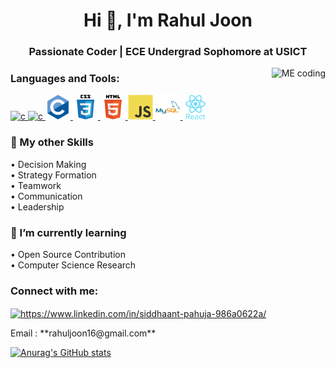 <h1 align="center">Hi 👋, I'm Rahul Joon</h1>
<h3 align="center">Passionate Coder | ECE Undergrad Sophomore at USICT</h3>

<img align="right" src="https://media.tenor.com/flflC6GFzO8AAAAM/sultan-alrefaei-programmer.gif" alt=" ME coding">

<h3 align="left">Languages and Tools:</h3>
<p align="left"> <a href="https://www.cprogramming.com/" target="_blank" rel="noreferrer"> <img src="https://upload.wikimedia.org/wikipedia/commons/thumb/c/c3/Python-logo-notext.svg/1200px-Python-logo-notext.svg.png" alt="c" width="40" height="40"/> 
  </a><a href="https://www.cprogramming.com/" target="_blank" rel="noreferrer"> <img src="https://play-lh.googleusercontent.com/5e7z5YCt7fplN4qndpYzpJjYmuzM2WSrfs35KxnEw-Ku1sClHRWHoIDSw3a3YS5WpGcI" alt="c" width="40" height="40"/> </a><a href="https://www.cprogramming.com/" target="_blank" rel="noreferrer"> <img src="https://raw.githubusercontent.com/devicons/devicon/master/icons/c/c-original.svg" alt="c" width="40" height="40"/> </a> <a href="https://www.w3schools.com/css/" target="_blank" rel="noreferrer"> <img src="https://raw.githubusercontent.com/devicons/devicon/master/icons/css3/css3-original-wordmark.svg" alt="css3" width="40" height="40"/> </a> <a href="https://www.w3.org/html/" target="_blank" rel="noreferrer"> <img src="https://raw.githubusercontent.com/devicons/devicon/master/icons/html5/html5-original-wordmark.svg" alt="html5" width="40" height="40"/> </a> <a href="https://developer.mozilla.org/en-US/docs/Web/JavaScript" target="_blank" rel="noreferrer"> <img src="https://raw.githubusercontent.com/devicons/devicon/master/icons/javascript/javascript-original.svg" alt="javascript" width="40" height="40"/> </a> <a href="https://www.mysql.com/" target="_blank" rel="noreferrer"> <img src="https://raw.githubusercontent.com/devicons/devicon/master/icons/mysql/mysql-original-wordmark.svg" alt="mysql" width="40" height="40"/> </a> <a href="https://reactjs.org/" target="_blank" rel="noreferrer"> <img src="https://raw.githubusercontent.com/devicons/devicon/master/icons/react/react-original-wordmark.svg" alt="react" width="40" height="40"/> </a> </p>

<h3 align="left">📄 My other Skills </h3>
• Decision Making<br/>
• Strategy Formation<br/>
• Teamwork <br/>
• Communication<br/>
• Leadership <br/>

<h3 align="left">🌱 I’m currently learning </h3>
• Open Source Contribution<br/>
• Computer Science Research


<h3 align="left">Connect with me:</h3>
<p align="left">
<a href="https://www.linkedin.com/in/rahul-joon/" target="blank"><img align="center" src="https://raw.githubusercontent.com/rahuldkjain/github-profile-readme-generator/master/src/images/icons/Social/linked-in-alt.svg" alt="https://www.linkedin.com/in/siddhaant-pahuja-986a0622a/" height="30" width="40" /></a>
</p>
Email : **rahuljoon16@gmail.com**
</p>  

[![Anurag's GitHub stats](https://github-readme-stats.vercel.app/api?username=Rahul-JOON)](https://github.com/anuraghazra/github-readme-stats)

<!--
**Rahul-JOON/Rahul-JOON** is a ✨ _special_ ✨ repository because its `README.md` (this file) appears on your GitHub profile.

Here are some ideas to get you started:

- 🔭 I’m currently working on ...
- 🌱 I’m currently learning ...
- 👯 I’m looking to collaborate on ...
- 🤔 I’m looking for help with ...
- 💬 Ask me about ...
- 📫 How to reach me: ...
- 😄 Pronouns: ...
- ⚡ Fun fact: ...
-->
